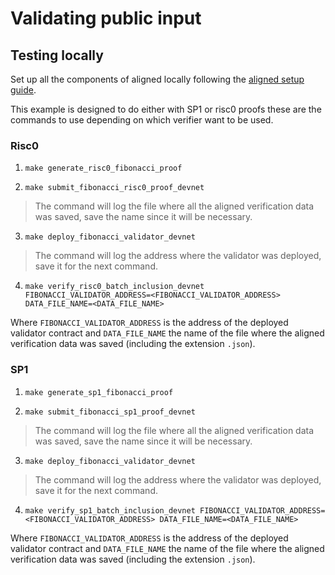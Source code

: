 # Validating public input

## Testing locally

Set up all the components of aligned locally following the [aligned setup guide](../../docs/3_guides/6_setup_aligned.md).

This example is designed to do either with SP1 or risc0 proofs these are the commands to use depending on which verifier want to be used.

### Risc0

1. `make generate_risc0_fibonacci_proof`

2. `make submit_fibonacci_risc0_proof_devnet`

> The command will log the file where all the aligned verification data was saved, save the name since it will be necessary.
3. `make deploy_fibonacci_validator_devnet`

> The command will log the address where the validator was deployed, save it for the next command.
4. `make verify_risc0_batch_inclusion_devnet FIBONACCI_VALIDATOR_ADDRESS=<FIBONACCI_VALIDATOR_ADDRESS> DATA_FILE_NAME=<DATA_FILE_NAME>`

Where `FIBONACCI_VALIDATOR_ADDRESS` is the address of the deployed validator contract and `DATA_FILE_NAME` the name of the file where the aligned verification data was saved (including the extension `.json`).

### SP1

1. `make generate_sp1_fibonacci_proof`

2. `make submit_fibonacci_sp1_proof_devnet`

> The command will log the file where all the aligned verification data was saved, save the name since it will be necessary.
3. `make deploy_fibonacci_validator_devnet`

> The command will log the address where the validator was deployed, save it for the next command.
4. `make verify_sp1_batch_inclusion_devnet FIBONACCI_VALIDATOR_ADDRESS=<FIBONACCI_VALIDATOR_ADDRESS> DATA_FILE_NAME=<DATA_FILE_NAME>`

Where `FIBONACCI_VALIDATOR_ADDRESS` is the address of the deployed validator contract and `DATA_FILE_NAME` the name of the file where the aligned verification data was saved (including the extension `.json`).
